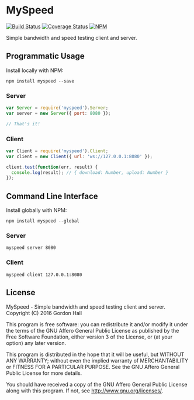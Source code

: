 MySpeed
=======

[![Build Status](https://img.shields.io/travis/gordonwritescode/myspeed.svg?style=flat-square)](https://travis-ci.org/gordonwritescode/myspeed)
[![Coverage Status](https://img.shields.io/coveralls/gordonwritescode/myspeed.svg?style=flat-square)](https://coveralls.io/r/gordonwritescode/myspeed)
[![NPM](https://img.shields.io/npm/v/myspeed.svg?style=flat-square)](https://www.npmjs.com/package/myspeed)

Simple bandwidth and speed testing client and server.

Programmatic Usage
------------------

Install locally with NPM:

```
npm install myspeed --save
```

### Server

```js
var Server = require('myspeed').Server;
var server = new Server({ port: 8080 });

// That's it!
```

### Client

```js
var Client = require('myspeed').Client;
var client = new Client({ url: 'ws://127.0.0.1:8080' });

client.test(function(err, result) {
  console.log(result); // { download: Number, upload: Number }
});
```

Command Line Interface
----------------------

Install globally with NPM:

```
npm install myspeed --global
```

### Server

```
myspeed server 8080
```

### Client

```
myspeed client 127.0.0.1:8080
```

License
-------

MySpeed - Simple bandwidth and speed testing client and server.  
Copyright (C) 2016  Gordon Hall

This program is free software: you can redistribute it and/or modify
it under the terms of the GNU Affero General Public License as published
by the Free Software Foundation, either version 3 of the License, or
(at your option) any later version.

This program is distributed in the hope that it will be useful,
but WITHOUT ANY WARRANTY; without even the implied warranty of
MERCHANTABILITY or FITNESS FOR A PARTICULAR PURPOSE.  See the
GNU Affero General Public License for more details.

You should have received a copy of the GNU Affero General Public License
along with this program.  If not, see http://www.gnu.org/licenses/.
